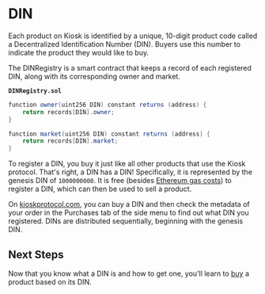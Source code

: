 # DIN

Each product on Kiosk is identified by a unique, 10-digit product code called a Decentralized Identification Number (DIN). Buyers use this number to indicate the product they would like to buy.

The DINRegistry is a smart contract that keeps a record of each registered DIN, along with its corresponding owner and market.

**`DINRegistry.sol`**
```cs
function owner(uint256 DIN) constant returns (address) {
    return records[DIN].owner;
}

function market(uint256 DIN) constant returns (address) {
    return records[DIN].market;
}
```

To register a DIN, you buy it just like all other products that use the Kiosk protocol. That's right, a DIN has a DIN! Specifically, it is represented by the genesis DIN of `1000000000`. It is free (besides [Ethereum gas costs](https://www.ethereum.org/ether)) to register a DIN, which can then be used to sell a product.

On [kioskprotocol.com](http://www.kioskprotocol.com), you can buy a DIN and then check the metadata of your order in the Purchases tab of the side menu to find out what DIN you registered. DINs are distributed sequentially, beginning with the genesis DIN.

## Next Steps

Now that you know what a DIN is and how to get one, you'll learn to [buy](../intro/buy.md) a product based on its DIN.
